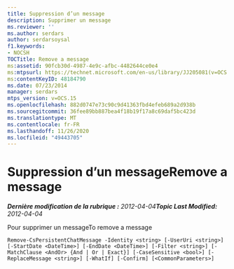 ```yaml
---
title: Suppression d’un message
description: Supprimer un message
ms.reviewer: ''
ms.author: serdars
author: serdarsoysal
f1.keywords:
- NOCSH
TOCTitle: Remove a message
ms:assetid: 90fcb30d-4987-4e9c-afbc-4482644ce0e4
ms:mtpsurl: https://technet.microsoft.com/en-us/library/JJ205081(v=OCS.15)
ms:contentKeyID: 48184790
ms.date: 07/23/2014
manager: serdars
mtps_version: v=OCS.15
ms.openlocfilehash: 882d0747e73c90c9d41363fbd4efeb689a2d938b
ms.sourcegitcommit: 36fee89bb887bea4f18b19f17a8c69daf5bc423d
ms.translationtype: MT
ms.contentlocale: fr-FR
ms.lasthandoff: 11/26/2020
ms.locfileid: "49443705"
---
```

# <a name="remove-a-message"></a><span data-ttu-id="8bad9-103">Suppression d’un message</span><span class="sxs-lookup"><span data-stu-id="8bad9-103">Remove a message</span></span>

<div data-xmlns="http://www.w3.org/1999/xhtml">

<div class="topic" data-xmlns="http://www.w3.org/1999/xhtml" data-msxsl="urn:schemas-microsoft-com:xslt" data-cs="https://msdn.microsoft.com/">

<div data-asp="https://msdn2.microsoft.com/asp">



</div>

<div id="mainSection">

<div id="mainBody"><span data-ttu-id="8bad9-104">

<span> </span></span><span class="sxs-lookup"><span data-stu-id="8bad9-104">

<span> </span></span></span>

<span data-ttu-id="8bad9-105">_**Dernière modification de la rubrique :** 2012-04-04_</span><span class="sxs-lookup"><span data-stu-id="8bad9-105">_**Topic Last Modified:** 2012-04-04_</span></span>

<span data-ttu-id="8bad9-106">Pour supprimer un message</span><span class="sxs-lookup"><span data-stu-id="8bad9-106">To remove a message</span></span>

    Remove-CsPersistentChatMessage -Identity <string> [-UserUri <string>] [-StartDate <DateTime>] [-EndDate <DateTime>] [-Filter <string>] [-MatchClause <AndOr> {And | Or | Exact}] [-CaseSensitive <bool>] [-ReplaceMessage <string>] [-WhatIf] [-Confirm] [<CommonParameters>]

<span data-ttu-id="8bad9-107"></div>

<span> </span>

</div>

</div>

</span><span class="sxs-lookup"><span data-stu-id="8bad9-107"></div>

<span> </span>

</div>

</div>

</span></span></div>

